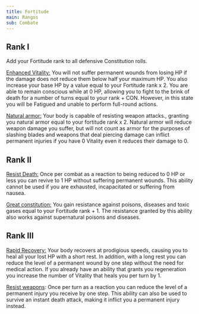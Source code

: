 ```yaml
---
title: Fortitude
main: Rangos
sub: Combate
---
```


## Rank I

Add your Fortitude rank to all defensive Constitution rolls.

<u>Enhanced Vitality:</u> You will not suffer permanent wounds from losing HP if the damage does not reduce them below half your maximum HP. You also increase your base HP by a value equal to your Fortitude rank x 2. You are able to remain conscious while at 0 HP, allowing you to fight to the brink of death for a number of turns equal to your rank + CON. However, in this state you will be Fatigued and unable to perform full-round actions.

<u>Natural armor:</u> Your body is capable of resisting weapon attacks., granting you natural armor equal to your fortitude rank x 2. Natural armor will reduce weapon damage you suffer, but will not count as armor for the purposes of slashing blades and weapons that deal piercing damage can inflict permanent injuries if you have 0 Vitality even it reduces their damage to 0.

## Rank II

<u>Resist Death:</u> Once per combat as a reaction to being reduced to 0 HP or less you can revive to 1 HP without suffering permanent wounds. This ability cannot be used if you are exhausted, incapacitated or suffering from nausea.

<u>Great constitution:</u> You gain resistance against poisons, diseases and toxic gases equal to your Fortitude rank + 1. The resistance granted by this ability also works against supernatural poisons and diseases.

## Rank III

<u>Rapid Recovery:</u> Your body recovers at prodigious speeds, causing you to heal all your lost HP with a short rest. In addition, with a long rest you can reduce the level of a permanent wound by one step without the need for medical action. If you already have an ability that grants you regeneration you increase the number of Vitality that heals you per turn by 1.

<u>Resist weapons</u>: Once per turn as a reaction you can reduce the level of a permanent injury you receive by one step. This ability can also be used to survive an instant death attack, making it inflict you a permanent injury instead.